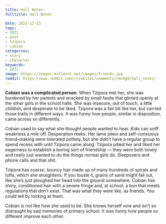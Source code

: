 ```yaml
---
title: Hall Notes
fulltitle: Hall Notes

date: 2021-12-23
tags:
- 2021
- post
- tzipora
- cobian
categories:
- story
- character
keywords:
- 2021
image: https://images.millmint.net/images/friends.jpg
reddit: https://www.reddit.com/r/vekllei/comments/rmn9g0/hall_notes/
---
```


**Cobian was a complicated person**. When Tzipora met her, she was burdened by her parents and wracked by small faults that glinted openly at the other girls in the school halls. She was insecure, out of touch, a little childish, and desperate to be liked. Tzipora was a fair bit like her, but carried those traits in different ways. It was funny how people, similar in disposition, came across so differently.

Cobian used to say what she thought people wanted to hear. Kids can sniff weakness a mile off. Desperation reeks. Her lame jokes and self-conscious friend-making were tolerated politely, but she didn’t have a regular group to spend recess with until Tzipora came along. Tzipora pitied her and liked her eagerness to establish a boring sort of friendship — they were both lonely and really just wanted to do the things normal girls do. Sleepovers and phone calls and that shit.

Tzipora has coarse, bouncy hair made up of many hundreds of spirals and tufts, which she straightens. If you tousle it, grains of sand might fall out, like she’s just ploughed her head into the ground somewhere. Cobian has shiny, conditioned hair with a severe fringe and, at school, a bun that meets regulations that don’t exist. That was what they were like, as friends. You could tell by looking at them.

Cobian is not like how she used to be. She knows herself now and isn’t so distraught by sad memories of primary school. It was funny how people so different improve each other.
